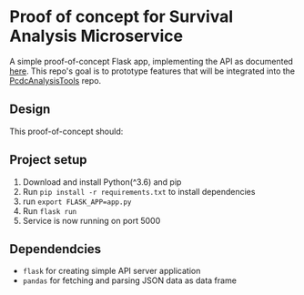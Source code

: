 # Proof of concept for Survival Analysis Microservice

A simple proof-of-concept Flask app, implementing the API as documented [here](https://github.com/chicagopcdc/Documents/blob/master/GEN3/table-one-tool/requirements.md). This repo's goal is to prototype features that will be integrated into the [PcdcAnalysisTools](https://github.com/chicagopcdc/PcdcAnalysisTools) repo.

## Design

This proof-of-concept should:

## Project setup

1. Download and install Python(^3.6) and pip
2. Run `pip install -r requirements.txt` to install dependencies
3. run `export FLASK_APP=app.py`
4. Run `flask run`
5. Service is now running on port 5000

## Dependendcies

- `flask` for creating simple API server application
- `pandas` for fetching and parsing JSON data as data frame

